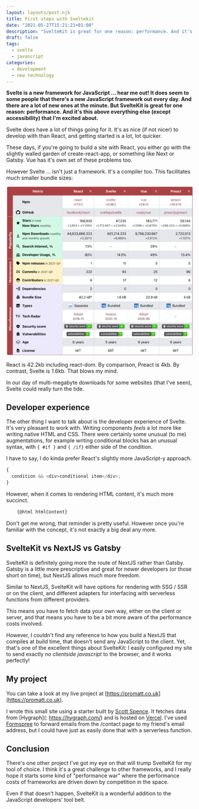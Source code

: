```yaml
---
layout: layouts/post.njk
title: First steps with Sveltekit
date: "2021-05-27T15:21:21+01:00"
description: "SvelteKit is great for one reason: performance. And it's this above everything else (except accessibility) that I'm excited about."
draft: false
tags:
  - svelte
  - javascript
categories:
  - development
  - new technology
---
```


**Svelte is a new framework for JavaScript ... hear me out! It does seem to some people that there's a new JavaScript framework out every day. And there are a lot of new ones at the minute. But SvelteKit is great for one reason: performance. And it's this above everything else (except accessibility) that I'm excited about.**

Svelte does have a lot of things going for it. It's as nice (if not nicer) to develop with than React, and getting started is a lot, lot quicker.

These days, if you're going to build a site with React, you either go with the slightly walled garden of create-react-app, or something like Next or Gatsby. Vue has it's own set of these problems too.

However Svelte ... isn't just a framework. It's a compiler too. This facilitates much smaller bundle sizes:

![Here's a comparison of some common JS frameworks](/img/moviano-jsframeworkcomparison.png "Chart showing popular JS frameworks as of today: React is hugely popular, but also much larger in size than others. Svelte has the smallest bundle size.")

React is 42.2kb including react-dom. By comparison, Preact is 4kb. By contrast, Svelte is 1.6kb. That blows my mind.

In our day of multi-megabyte downloads for some websites (that I've seen), Svelte could really turn the tide.

## Developer experience

The other thing I want to talk about is the developer experience of Svelte. It's very pleasant to work with. Writing components _feels_ a lot more like writing native HTML and CSS. There were certainly some unusual (to me) augmentations, for example writing conditional blocks has an unusual syntax, with `{ #if }` and `{ /if}` either side of the condition.

I have to say, I do kinda prefer React's slightly more JavaScript-y approach.

```javascript
{
  condition && <div>conditional item</div>;
}
```

However, when it comes to rendering HTML content, it's much more succinct.

```javascript
    {@html htmlContent}
```

Don't get me wrong, that reminder is pretty useful. However once you're familiar with the concept, it's not exactly a big deal any more.

## SvelteKit vs NextJS vs Gatsby

SvelteKit is definitely going more the route of NextJS rather than Gatsby. Gatsby is a little more prescriptive and great for newer developers (or those short on time), but NextJS allows much more freedom.

Similar to NextJS, SvelteKit will have options for rendering with SSG / SSR or on the client, and different adapters for interfacing with serverless functions from different providers.

This means you have to fetch data your own way, either on the client or server, and that means you have to be a bit more aware of the performance costs involved.

However, I couldn't find any reference to how you build a NextJS that compiles at build time, that doesn't send any JavaScript to the client. Yet, that's one of the excellent things about SvelteKit: I easily configured my site to send exactly _no clientside javascript_ to the browser, and it works perfectly!

## My project

You can take a look at my live project at [https://promatt.co.uk](https://promatt.co.uk).

I wrote this small site using a starter built by [Scott Spence](https://scottspence.com/2021/05/06/graphcms-svelte-strter/). It fetches data from [Hygraph](: https://hygraph.com/) and is hosted on [Vercel](https://vercel.com). I've used [Formspree](https://formspree.io) to forward emails from the /contact page to my friend's email address, but I could have just as easily done that with a serverless function.

## Conclusion

There's one other project I've got my eye on that will trump SvelteKit for my tool of choice. I think it's a great challenge to other frameworks, and I really hope it starts some kind of "performance war" where the performance costs of frameworks are driven down by competition in the space.

Even if that doesn't happen, SvelteKit is a wonderful addition to the JavaScript developers' tool belt.
